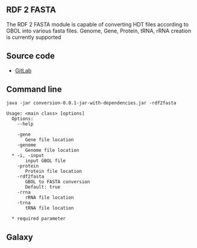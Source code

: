 RDF 2 FASTA
------------

The RDF 2 FASTA module is capable of converting HDT files according to GBOL into various fasta files. Genome, Gene, Protein, tRNA, rRNA creation is currently supported


Source code
-----------
* [GitLab](https://gitlab.com/sapp/conversion)

Command line
------

	java -jar conversion-0.0.1-jar-with-dependencies.jar -rdf2fasta
	
	Usage: <main class> [options]
	  Options:
	    --help
	       
	    -gene
	       Gene file location
	    -genome
	       Genome file location
	  * -i, -input
	       input GBOL file
	    -protein
	       Protein file location
	    -rdf2fasta
	       GBOL to FASTA conversion
	       Default: true
	    -rrna
	       rRNA file location
	    -trna
	       tRNA file location
	
	  * required parameter

Galaxy
------

